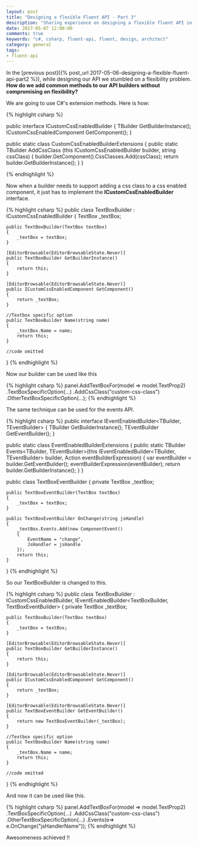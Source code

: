 ```yaml
---
layout: post
title: "Designing a flexible Fluent API - Part 3"
description: "Sharing experience on designing a flexible fluent API in C# (Part 3)"
date: 2017-05-07 12:00:00
comments: true
keywords: "c#, csharp, fluent-api, fluent, design, architect"
category: general
tags:
- fluent-api
---
```


In the [previous post]({% post_url 2017-05-06-designing-a-flexible-fluent-api-part2 %}), while designing our API we stumbled on a flexibility problem.
**How do we add common methods to our API builders without compromising on flexibility?**

We are going to use C#'s extension methods. Here is how:

{% highlight csharp %}

public interface ICustomCssEnabledBuilder<TBuilder>
{
    TBuilder GetBuilderInstance();
    ICustomCssEnabledComponent GetComponent();
}

public static class CustomCssEnabledBuilderExtensions
{
    public static TBuilder AddCssClass<TBuilder>
            (this ICustomCssEnabledBuilder<TBuilder> builder, string cssClass)
    {
        builder.GetComponent().CssClasses.Add(cssClass);
        return builder.GetBuilderInstance();
    }
}

{% endhighlight %}

Now when a builder needs to support adding a css class to a css enabled component, 
it just has to implement the **ICustomCssEnabledBuilder** interface.

{% highlight csharp %}
public class TextBoxBuilder : ICustomCssEnabledBuilder<TextBoxBuilder>
{
    TextBox _textBox;

    public TextBoxBuilder(TextBox textBox)
    {
        _textBox = textBox;
    }

    [EditorBrowsable(EditorBrowsableState.Never)]
    public TextBoxBuilder GetBuilderInstance()
    {
        return this;
    }

    [EditorBrowsable(EditorBrowsableState.Never)]
    public ICustomCssEnabledComponent GetComponent()
    {
        return _textBox;
    }

    //Textbox specific option
    public TextBoxBuilder Name(string name)
    {
        _textBox.Name = name;
        return this;
    }

    //code omitted
}
{% endhighlight %}

Now our builder can be used like this

{% highlight csharp %}
panel.AddTextBoxFor(model => model.TextProp2)
                 .TextBoxSpecificOption(...)
                 .AddCssClass("custom-css-class")
                 .OtherTextBoxSpecificOption(...);
{% endhighlight %}

The same technique can be used for the events API.

{% highlight csharp %}
public interface IEventEnabledBuilder<TBuilder, TEventBuilder>
{
    TBuilder GetBuilderInstance();
    TEventBuilder GetEventBuilder();
}

public static class EventEnabledBuilderExtensions
{
    public static TBuilder Events<TBuilder, TEventBuilder>(this IEventEnabledBuilder<TBuilder, TEventBuilder> builder, 
                                                           Action<TEventBuilder> eventBuilderExpression)
    {
        var eventBuilder = builder.GetEventBuilder();
        eventBuilderExpression(eventBuilder);
        return builder.GetBuilderInstance();
    }
}

public class TextBoxEventBuilder
{
    private TextBox _textBox;

    public TextBoxEventBuilder(TextBox textBox)
    {
        _textBox = textBox;
    }

    public TextBoxEventBuilder OnChange(string jsHandle)
    {
        _textBox.Events.Add(new ComponentEvent()
        {
            EventName = "change",
            JsHandler = jsHandle
        });
        return this;
    }
}
{% endhighlight %}

So our <span class="inline-highlight nc">TextBoxBuilder</span> is changed to this.

{% highlight csharp %}
public class TextBoxBuilder : ICustomCssEnabledBuilder<TextBoxBuilder>,
                              IEventEnabledBuilder<TextBoxBuilder, TextBoxEventBuilder>
{
    private TextBox _textBox;

    public TextBoxBuilder(TextBox textBox)
    {
        _textBox = textBox;
    }

    [EditorBrowsable(EditorBrowsableState.Never)]
    public TextBoxBuilder GetBuilderInstance()
    {
        return this;
    }

    [EditorBrowsable(EditorBrowsableState.Never)]
    public ICustomCssEnabledComponent GetComponent()
    {
        return _textBox;
    }

    [EditorBrowsable(EditorBrowsableState.Never)]
    public TextBoxEventBuilder GetEventBuilder()
    {
        return new TextBoxEventBuilder(_textBox);
    }

    //Textbox specific option
    public TextBoxBuilder Name(string name)
    {
        _textBox.Name = name;
        return this;
    }

    //code omitted
}
{% endhighlight %}

And now it can be used like this.

{% highlight csharp %}
panel.AddTextBoxFor(model => model.TextProp2)
                 .TextBoxSpecificOption(...)
                 .AddCssClass("custom-css-class")
                 .OtherTextBoxSpecificOption(...)
                 .Events(e=> e.OnChange("jsHandlerName"));
{% endhighlight %}

Awesomeness achieved !!